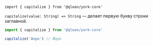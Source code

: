 `import { capitalize } from '@qlean/york-core'`

`capitalize(value: String) => String` — делает первую букву строки заглавной.

```js static
import { capitalize } from '@qlean/york-core'

capitalize('йорк') // Йорк
```
